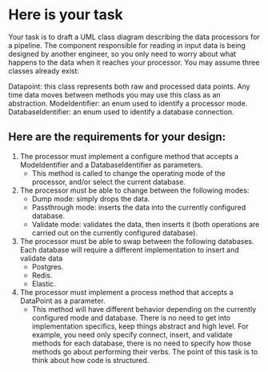 # Here is your task
Your task is to draft a UML class diagram describing the data processors for a pipeline. The component responsible for reading in input data is being designed by another engineer, so you only need to worry about what happens to the data when it reaches your processor. You may assume three classes already exist:

Datapoint: this class represents both raw and processed data points. Any time data moves between methods you may use this class as an abstraction.
ModeIdentifier: an enum used to identify a processor mode.
DatabaseIdentifier: an enum used to identify a database connection.

## Here are the requirements for your design:

1. The processor must implement a configure method that accepts a ModeIdentifier and a DatabaseIdentifier as parameters.
   - This method is called to change the operating mode of the processor, and/or select the current database.
2. The processor must be able to change between the following modes:
   - Dump mode: simply drops the data.
   - Passthrough mode: inserts the data into the currently configured database.
   - Validate mode: validates the data, then inserts it (both operations are carried out on the currently configured database).
3. The processor must be able to swap between the following databases. Each database will require a different implementation to insert and validate data
   - Postgres.
   - Redis.
   - Elastic.
4. The processor must implement a process method that accepts a DataPoint as a parameter.
   - This method will have different behavior depending on the currently configured mode and database.
There is no need to get into implementation specifics, keep things abstract and high level. For example, you need only specify connect, insert, and validate methods for each database, there is no need to specify how those methods go about performing their verbs. The point of this task is to think about how code is structured.